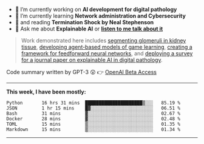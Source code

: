 - 🔭 I’m currently working on **AI development for digital pathology**
- 🌱 I’m currently learning **Network administration and Cybersecurity**
- 📖 and reading **Termination Shock by Neal Stephenson**
- 💬 Ask me about **Explainable AI** or **[listen to me talk about it](https://www.empaia.org/academy-2-3)**

> Work demonstrated here includes [segmenting glomeruli in kidney tissue](https://github.com/theodore-evans/glomeruli-segmentation), [developing agent-based models of game learning](https://github.com/theodore-evans/k-level-reasoning), [creating a framework for feedforward neural networks](https://github.com/theodore-evans/feedforward-neural-network), and [deploying a survey for a journal paper on explainable AI in digital pathology](https://github.com/theodore-evans/xai-in-digital-pathology). 

Code summary written by GPT-3 :astonished: 👉 [OpenAI Beta Access](https://beta.openai.com/)

-------

**This week, I have been mostly:**
<!--START_SECTION:waka-->

```text
Python       16 hrs 31 mins  █████████████████████▒░░░   85.19 %
JSON         1 hr 15 mins    █▓░░░░░░░░░░░░░░░░░░░░░░░   06.51 %
Bash         31 mins         ▓░░░░░░░░░░░░░░░░░░░░░░░░   02.67 %
Docker       28 mins         ▓░░░░░░░░░░░░░░░░░░░░░░░░   02.48 %
TOML         15 mins         ▒░░░░░░░░░░░░░░░░░░░░░░░░   01.35 %
Markdown     15 mins         ▒░░░░░░░░░░░░░░░░░░░░░░░░   01.34 %
```

<!--END_SECTION:waka-->

-------
